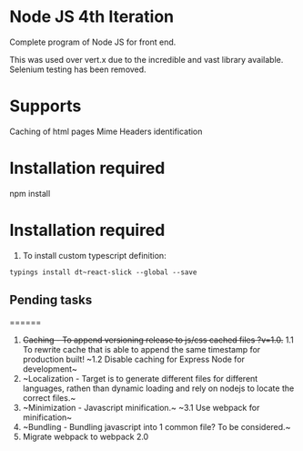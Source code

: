 Node JS 4th Iteration
========
Complete program of Node JS for front end.

This was used over vert.x due to the incredible and vast library available.
Selenium testing has been removed.

Supports
========
Caching of html pages
Mime Headers identification

Installation required
========
npm install

Installation required
========
1) To install custom typescript definition:
```
typings install dt~react-slick --global --save
```

## Pending tasks
======
1. ~~Caching - To append versioning release to js/css cached files ?v=1.0.~~
1.1 To rewrite cache that is able to append the same timestamp for production built!
~1.2 Disable caching for Express Node for development~
2. ~Localization - Target is to generate different files for different languages, rathen than dynamic loading and rely on nodejs to locate the correct files.~
3. ~Minimization - Javascript minification.~
~3.1 Use webpack for minification~
4. ~Bundling - Bundling javascript into 1 common file? To be considered.~
5. Migrate webpack to webpack 2.0
